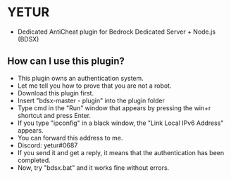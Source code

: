 # YETUR
- Dedicated AntiCheat plugin for Bedrock Dedicated Server + Node.js (BDSX)

## How can I use this plugin?
- This plugin owns an authentication system.
- Let me tell you how to prove that you are not a robot.
- Download this plugin first.
- Insert "bdsx-master - plugin" into the plugin folder
- Type cmd in the "Run" window that appears by pressing the win+r shortcut and press Enter.
- If you type "ipconfig" in a black window, the "Link Local IPv6 Address" appears.
- You can forward this address to me.
- Discord: yetur#0687
- If you send it and get a reply, it means that the authentication has been completed.
- Now, try "bdsx.bat" and it works fine without errors.
